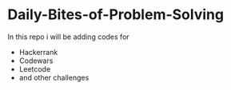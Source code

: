 # Daily-Bites-of-Problem-Solving
In this repo i will be adding codes for 
- Hackerrank
- Codewars
- Leetcode
- and other challenges

